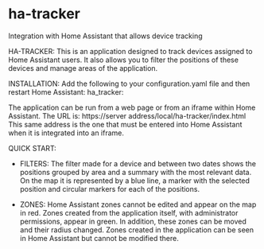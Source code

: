 # ha-tracker
Integration with Home Assistant that allows device tracking

HA-TRACKER:
This is an application designed to track devices assigned to Home Assistant users.
It also allows you to filter the positions of these devices and manage areas of the application.

INSTALLATION:
Add the following to your configuration.yaml file and then restart Home Assistant:
ha_tracker:

The application can be run from a web page or from an iframe within Home Assistant.
The URL is: https://server address/local/ha-tracker/index.html
This same address is the one that must be entered into Home Assistant when it is integrated into an iframe.

QUICK START:
* FILTERS:
The filter made for a device and between two dates shows the positions grouped by area and a summary with the most relevant data.
On the map it is represented by a blue line, a marker with the selected position and circular markers for each of the positions.

* ZONES:
Home Assistant zones cannot be edited and appear on the map in red.
Zones created from the application itself, with administrator permissions, appear in green.
In addition, these zones can be moved and their radius changed.
Zones created in the application can be seen in Home Assistant but cannot be modified there.
